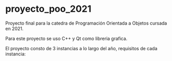 # proyecto_poo_2021
Proyecto final para la catedra de Programación Orientada a Objetos cursada en 2021.

Para este proyecto se uso C++ y Qt como libreria grafica.

El proyecto consto de 3 instancias a lo largo del año, requisitos de cada instancia: 




